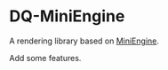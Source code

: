 # DQ-MiniEngine
A rendering library based on [MiniEngine](https://github.com/microsoft/DirectX-Graphics-Samples/tree/master/MiniEngine).

Add some features.
